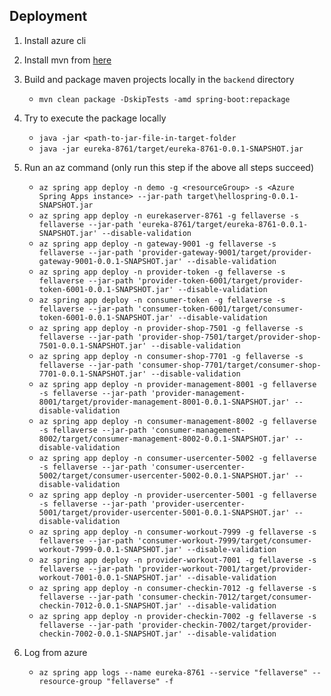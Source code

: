 ## Deployment

1. Install azure cli
2. Install mvn from [here](https://stackoverflow.com/questions/10649707/maven-mvn-command-not-found)
3. Build and package maven projects locally in the `backend` directory
    - `mvn clean package -DskipTests -amd spring-boot:repackage` 
4. Try to execute the package locally
    - `java -jar <path-to-jar-file-in-target-folder`
    - `java -jar eureka-8761/target/eureka-8761-0.0.1-SNAPSHOT.jar`

5. Run an az command  (only run this step if the above all steps succeed)
    - `az spring app deploy -n demo -g <resourceGroup> -s <Azure Spring Apps instance> --jar-path target\hellospring-0.0.1-SNAPSHOT.jar`
    - `az spring app deploy -n eurekaserver-8761 -g fellaverse -s fellaverse --jar-path 'eureka-8761/target/eureka-8761-0.0.1-SNAPSHOT.jar' --disable-validation`
    - `az spring app deploy -n gateway-9001 -g fellaverse -s fellaverse --jar-path 'provider-gateway-9001/target/provider-gateway-9001-0.0.1-SNAPSHOT.jar' --disable-validation`
    - `az spring app deploy -n provider-token -g fellaverse -s fellaverse --jar-path 'provider-token-6001/target/provider-token-6001-0.0.1-SNAPSHOT.jar' --disable-validation`
    - `az spring app deploy -n consumer-token -g fellaverse -s fellaverse --jar-path 'consumer-token-6001/target/consumer-token-6001-0.0.1-SNAPSHOT.jar' --disable-validation`
    - `az spring app deploy -n provider-shop-7501 -g fellaverse -s fellaverse --jar-path 'provider-shop-7501/target/provider-shop-7501-0.0.1-SNAPSHOT.jar' --disable-validation`
    - `az spring app deploy -n consumer-shop-7701 -g fellaverse -s fellaverse --jar-path 'consumer-shop-7701/target/consumer-shop-7701-0.0.1-SNAPSHOT.jar' --disable-validation`
    - `az spring app deploy -n provider-management-8001 -g fellaverse -s fellaverse --jar-path 'provider-management-8001/target/provider-management-8001-0.0.1-SNAPSHOT.jar' --disable-validation`
    - `az spring app deploy -n consumer-management-8002 -g fellaverse -s fellaverse --jar-path 'consumer-management-8002/target/consumer-management-8002-0.0.1-SNAPSHOT.jar' --disable-validation`
    - `az spring app deploy -n consumer-usercenter-5002 -g fellaverse -s fellaverse --jar-path 'consumer-usercenter-5002/target/consumer-usercenter-5002-0.0.1-SNAPSHOT.jar' --disable-validation`
    - `az spring app deploy -n provider-usercenter-5001 -g fellaverse -s fellaverse --jar-path 'provider-usercenter-5001/target/provider-usercenter-5001-0.0.1-SNAPSHOT.jar' --disable-validation`
    - `az spring app deploy -n consumer-workout-7999 -g fellaverse -s fellaverse --jar-path 'consumer-workout-7999/target/consumer-workout-7999-0.0.1-SNAPSHOT.jar' --disable-validation`
    - `az spring app deploy -n provider-workout-7001 -g fellaverse -s fellaverse --jar-path 'provider-workout-7001/target/provider-workout-7001-0.0.1-SNAPSHOT.jar' --disable-validation`
    - `az spring app deploy -n consumer-checkin-7012 -g fellaverse -s fellaverse --jar-path 'consumer-checkin-7012/target/consumer-checkin-7012-0.0.1-SNAPSHOT.jar' --disable-validation`
    - `az spring app deploy -n provider-checkin-7002 -g fellaverse -s fellaverse --jar-path 'provider-checkin-7002/target/provider-checkin-7002-0.0.1-SNAPSHOT.jar' --disable-validation`

6. Log from azure
    - `az spring app logs --name eureka-8761 --service "fellaverse" --resource-group "fellaverse" -f`